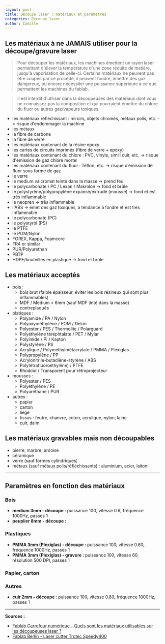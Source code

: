 ```yaml
---
layout: post
title: Découpe laser : matériaux et paramètres
categories: Découpe_laser
author: Camille
---
```

## Les matériaux à ne JAMAIS utiliser pour la découpe/gravure laser

> Pour découper les matériaux, les machines émettent un rayon laser permettant d'élever la température d'une zone réduite de matière, jusqu'à vaporisation de celle-ci. Certains matériaux ne peuvent pas être coupés par ce procédé, il peuvent fondre, émettre des gaz dangereux, ou encore nécessiter une puissance supérieure à ce que permettent les machines du fablab. 

> Il est interdit d'utiliser dans la découpeuses des matériaux dont vous ne connaissez pas la composition et qui pourraient émettre du chlore du fluor ou autres gaz/vapeurs toxiques.

* les matériaux réfléchissant : miroirs, objets chromés, métaux polis, etc. -> risque d'endommager la machine
* les métaux
* la fibre de carbone
* la fibre de verre
* les matériaux contenant de la résine epoxy
* les cartes de circuits imprimés (fibre de verre + epoxy)
* les matériaux contenant du chlore : PVC, vinyle, simili cuir, etc. -> risque d'émission de gaz chloré mortel
* les matériaux contenant du fluor : Téflon, etc. -> risque d’émission de fluor sous forme de gaz
* le verre
* le medium valcromat teinté dans la masse -> prend feu
* le polycarbonate / PC / Lexan / Makrolon -> fond et brûle
* le polystyrène/polypropylène expansé/extrudé (mousse) -> fond et est très inflammable
* le neopren -> très inflammable
* l'ABS -> émet des gaz toxiques, a tendance à fondre et est très inflammable
* le polycarbonate (PC)
* le polystyrol (PS)
* le PTFE
* le POM/Nylon
* FOREX, Kappa, Foamcore
* FR4 or similar
* PUR/Polyurethan
* PBTP
* HDPE/bouteilles en plastique -> fond et brûle

## Les matériaux acceptés

* bois :
	* bois brut (faible épaisseur, éviter les bois résineux qui sont plus inflammables)
	* MDF / Medium < 6mm (sauf MDF tinté dans la masse)
	* contreplaqués
* platiques :
	* Polyamide / PA / Nylon
	* Polyoxyméthylène / POM / Delrin
	* Polyester / PES / Thermolite / Polarguard
	* Polyéthylène téréphtalate / PET / Mylar
	* Polyimide / PI / Kapton
	* Polystyrène / PS
	* Acrylique / Polyméthylmétacrylate / PMMA / Plexiglas
	* Polypropylène / PP
	* Acrylonitrile-butadiène-styrène / ABS
	* Polytétrafluoroéthylène) / PTFE
	* Rhodoïd / Transparent pour rétroprojecteur
* mousses :
	* Polyester / PES
	* Polyéthylène / PE
	* Polyuréthane / PUR
* autres :
	* papier
	* carton
	* liège
	* tissus : feutre, chanvre, coton, acrylique, nylon, laine
	* cuir, daim

## Les matériaux gravables mais non découpables

* pierre, marbre, ardoise
* céramique
* verre (sauf formes cylindriques)
* métaux (sauf métaux polis/réfléchissants) : aluminium, acier, laiton

---

## Paramètres en fonction des matériaux

### Bois

* **medium 3mm - découpe :** puissance 100, vitesse 0.6, fréquence 1000Hz, passes 1
* **peuplier 8mm - découpe :** 

### Plastiques

* **PMMA 3mm (Plexiglas) - découpe :** puissance 100, vitesse 0.60, fréquence 1000Hz, passes 1
* **PMMA 3mm (Plexiglas) - gravure :** puissance 100, vitesse 60, résolution 500 DPI, passes 1

### Papier, carton

### Autres

* **cuir 2mm - découpe :** puissance 100, vitesse 0.80, fréquence 1000Hz, passes 1

---

**Sources :**

* [Fablab Carrefour numérique - Quels sont les matériaux utilisables sur les découpeuses laser ?](http://carrefour-numerique.cite-sciences.fr/fablab/wiki/doku.php?id=machines:decoupe_laser:0_utilisation:materiaux)
* [Fablab Berlin - Laser cutter Trotec Speedy400](https://wiki.fablab.berlin/index.php/Laser_cutter_Trotec_Speedy400)

